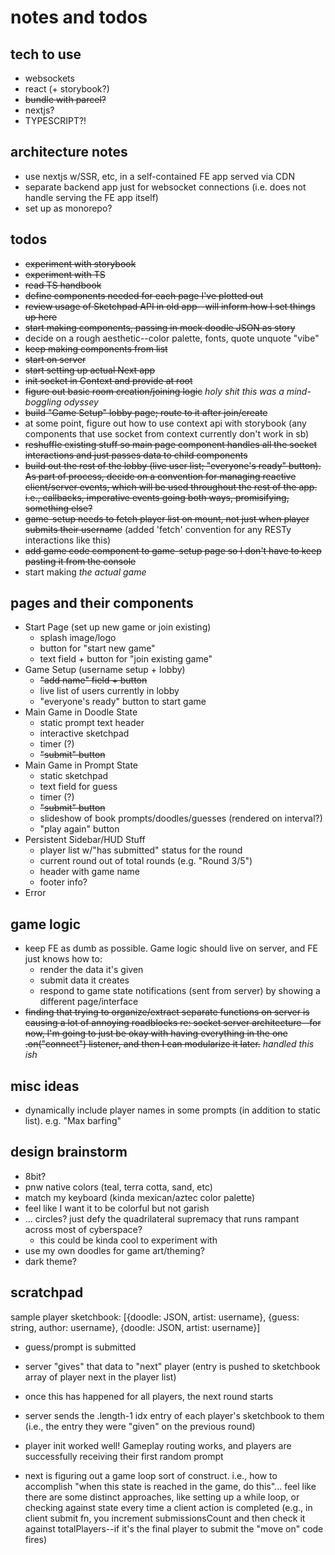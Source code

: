# notes and todos

## tech to use

- websockets
- react (+ storybook?)
- ~~bundle with parcel?~~
- nextjs?
- TYPESCRIPT?!

## architecture notes

- use nextjs w/SSR, etc, in a self-contained FE app served via CDN
- separate backend app just for websocket connections (i.e. does not handle serving the FE app itself)
- set up as monorepo?

## todos

- ~~experiment with storybook~~
- ~~experiment with TS~~
- ~~read TS handbook~~
- ~~define components needed for each page I've plotted out~~
- ~~review usage of Sketchpad API in old app--will inform how I set things up here~~
- ~~start making components, passing in mock doodle JSON as story~~
- decide on a rough aesthetic--color palette, fonts, quote unquote "vibe"
- ~~keep making components from list~~
- ~~start on server~~
- ~~start setting up actual Next app~~
- ~~init socket in Context and provide at root~~
- ~~figure out basic room creation/joining logic~~ _holy shit this was a mind-boggling odyssey_
- ~~build "Game Setup" lobby page; route to it after join/create~~
- at some point, figure out how to use context api with storybook (any components that use socket from context currently don't work in sb)
- ~~reshuffle existing stuff so main page component handles all the socket interactions and just passes data to child components~~
- ~~build out the rest of the lobby (live user list; "everyone's ready" button). As part of process, decide on a convention for managing reactive client/server events, which will be used throughout the rest of the app. i.e., callbacks, imperative events going both ways, promisifying, something else?~~
- ~~game-setup needs to fetch player list on mount, not just when player submits their username~~ (added 'fetch' convention for any RESTy interactions like this)
- ~~add game code component to game-setup page so I don't have to keep pasting it from the console~~
- start making _the actual game_

## pages and their components

- Start Page (set up new game or join existing)
  - splash image/logo
  - button for "start new game"
  - text field + button for "join existing game"
- Game Setup (username setup + lobby)
  - ~~"add name" field + button~~
  - live list of users currently in lobby
  - "everyone's ready" button to start game
- Main Game in Doodle State
  - static prompt text header
  - interactive sketchpad
  - timer (?)
  - ~~"submit" button~~
- Main Game in Prompt State
  - static sketchpad
  - text field for guess
  - timer (?)
  - ~~"submit" button~~
  - slideshow of book prompts/doodles/guesses (rendered on interval?)
  - "play again" button
- Persistent Sidebar/HUD Stuff
  - player list w/"has submitted" status for the round
  - current round out of total rounds (e.g. "Round 3/5")
  - header with game name
  - footer info?
- Error

## game logic

- keep FE as dumb as possible. Game logic should live on server, and FE just knows how to:
  - render the data it's given
  - submit data it creates
  - respond to game state notifications (sent from server) by showing a different page/interface
- ~~finding that trying to organize/extract separate functions on server is causing a lot of annoying roadblocks re: socket server architecture--for now, I'm going to just be okay with having everything in the one .on("connect") listener, and then I can modularize it later.~~ _handled this ish_

## misc ideas

- dynamically include player names in some prompts (in addition to static list). e.g. "Max barfing"

## design brainstorm

- 8bit?
- pnw native colors (teal, terra cotta, sand, etc)
- match my keyboard (kinda mexican/aztec color palette)
- feel like I want it to be colorful but not garish
- ... circles? just defy the quadrilateral supremacy that runs rampant across most of cyberspace?
  - this could be kinda cool to experiment with
- use my own doodles for game art/theming?
- dark theme?

## scratchpad

sample player sketchbook: [{doodle: JSON, artist: username}, {guess: string, author: username}, {doodle: JSON, artist: username}]

- guess/prompt is submitted
- server "gives" that data to "next" player (entry is pushed to sketchbook array of player next in the player list)
- once this has happened for all players, the next round starts
- server sends the .length-1 idx entry of each player's sketchbook to them (i.e., the entry they were "given" on the previous round)

- player init worked well! Gameplay routing works, and players are successfully receiving their first random prompt
- next is figuring out a game loop sort of construct. i.e., how to accomplish "when this state is reached in the game, do this"... feel like there are some distinct approaches, like setting up a while loop, or checking against state every time a client action is completed (e.g., in client submit fn, you increment submissionsCount and then check it against totalPlayers--if it's the final player to submit the "move on" code fires)
